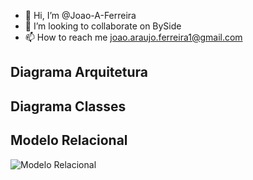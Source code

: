 - 👋 Hi, I’m @Joao-A-Ferreira
- 💞️ I’m looking to collaborate on BySide
- 📫 How to reach me joao.araujo.ferreira1@gmail.com

<!---
Joao-A-Ferreira/Joao-A-Ferreira is a ✨ special ✨ repository because its `README.md` (this file) appears on your GitHub profile.
You can click the Preview link to take a look at your changes.
--->
## Diagrama Arquitetura
## Diagrama Classes
## Modelo Relacional
![Modelo Relacional](https://user-images.githubusercontent.com/101523889/158076614-56a4c68a-9f4e-4733-b764-f24e66a6c7ad.png)

